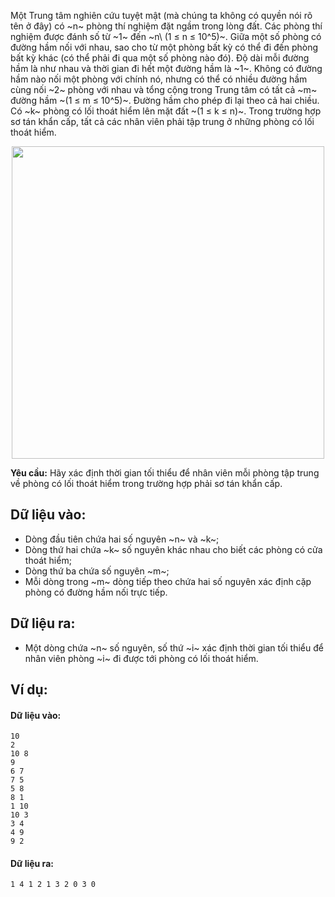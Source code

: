 Một Trung tâm nghiên cứu tuyệt mật (mà chúng ta không có quyền nói rõ tên ở đây) có ~n~ phòng thí nghiệm đặt ngầm trong lòng đất. Các phòng thí nghiệm được đánh số từ ~1~ đến ~n\ (1 ≤ n ≤ 10^5)~. Giữa một số phòng có đường hầm nối với nhau, sao cho từ một phòng bất kỳ có thể đi đến phòng bất kỳ khác (có thể phải đi qua một số phòng nào đó). Độ dài mỗi đường hầm là như nhau và thời gian đi hết một đường hầm là ~1~. Không có đường hầm nào nối một phòng với chính nó, nhưng có thể có nhiều đường hầm cùng nối ~2~ phòng với nhau và tổng cộng trong Trung tâm có tất cả ~m~ đường hầm ~(1 ≤ m ≤ 10^5)~. Đường hầm cho phép đi lại theo cả hai chiều. Có ~k~ phòng có lối thoát hiểm lên mặt đất ~(1 ≤ k ≤ n)~. Trong trường hợp sơ tán khẩn cấp, tất cả các nhân viên phải tập trung ở những phòng có lối thoát hiểm.
<center><img src="/images/problems/565/EVA.svg" width="500px" /></center>

**Yêu cầu:** Hãy xác định thời gian tối thiểu để nhân viên mỗi phòng tập trung về phòng có lối thoát hiểm trong trường hợp phải sơ tán khẩn cấp.

## Dữ liệu vào:
- Dòng đầu tiên chứa hai số nguyên ~n~ và ~k~;
- Dòng thứ hai chứa ~k~ số nguyên khác nhau cho biết các phòng có cửa thoát hiểm;
- Dòng thứ ba chứa số nguyên ~m~;
- Mỗi dòng trong ~m~ dòng tiếp theo chứa hai số nguyên xác định cặp phòng có đường hầm nối trực tiếp.

## Dữ liệu ra:
- Một dòng chứa ~n~ số nguyên, số thứ ~i~ xác định thời gian tối thiểu để nhân viên phòng ~i~ đi được tới phòng có lối thoát hiểm.

## Ví dụ:
#### Dữ liệu vào:
```
10
2
10 8
9
6 7
7 5
5 8
8 1
1 10
10 3
3 4
4 9
9 2
```

#### Dữ liệu ra:
```
1 4 1 2 1 3 2 0 3 0
```